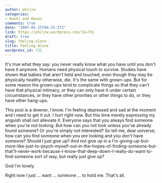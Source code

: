 ```yaml
---
author: philrw
categories:
- Rants and Raves
comments: true
date: "2007-05-15T04:15:37Z"
link: https://philrw.wordpress.com/?p=731
draft: true
slug: feeling-alone
title: Feeling Alone
wordpress_id: 731
---
```


It's true what they say: you never really know what you have until you don't have it anymore. Humans need physical touch to survive. Studies have shown that babies that aren't held and touched, even though they may be physically healthy otherwise, die. It's the same with grown-ups. But for some reason the grown-ups tend to complicate things so that they can't have that physical intimacy, or they can only have it under certain circumstances, or they have other priorities or other things to do, or they have other hang-ups.

This post is a downer, I know. I'm feeling depressed and sad at the moment and I need to get it out. I hurt right now. But this time merely expressing my anguish shall not alleviate it. Everyone says that you always find someone when you're not looking. But how can you not look unless you've already found someone? Or you're simply not interested? So tell me, dear universe, how can you find someone when you _are_ looking and you _don't_ have someone? Should I just give up? And not give up in a I'm-giving-up-but-more-like-just-to-psych-myself-out-in-the-hopes-of-finding-someone-but-that'll-never-work-because-I-know-that-deep-down-I-really-do-want-to-find-someone sort of way, but really just give up?

God I'm lonely.

Right now I just ... want ... someone ... to hold me. That's all.
